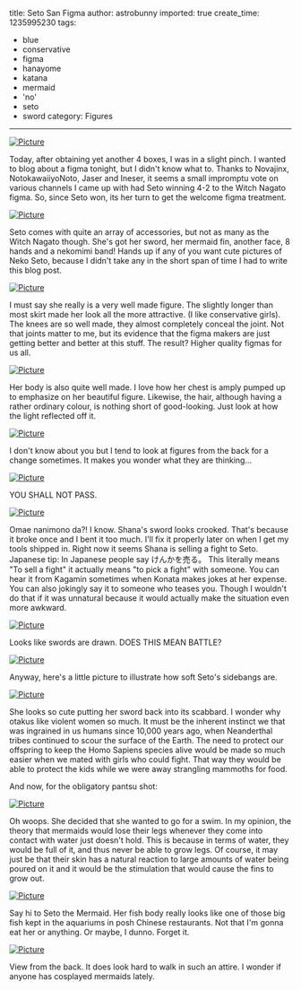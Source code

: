 title: Seto San Figma
author: astrobunny
imported: true
create_time: 1235995230
tags:
- blue
- conservative
- figma
- hanayome
- katana
- mermaid
- 'no'
- seto
- sword
category: Figures
---
 [![](wp-uploads/2009/03/wpid-100-4300-500x375.jpg "Picture")](/images/wp-uploads/2009/03/wpid-100-4300.jpg)  
  
Today, after obtaining yet another 4 boxes, I was in a slight pinch. I wanted to blog about a figma tonight, but I didn't know what to. Thanks to Novajinx, NotokawaiiyoNoto, Jaser and Ineser, it seems a small impromptu vote on various channels I came up with had Seto winning 4-2 to the Witch Nagato figma. So, since Seto won, its her turn to get the welcome figma treatment.  
<!--more-->  
 [![](wp-uploads/2009/03/wpid-100-4309-500x375.jpg "Picture")](/images/wp-uploads/2009/03/wpid-100-4309.jpg)  
  
Seto comes with quite an array of accessories, but not as many as the Witch Nagato though. She's got her sword, her mermaid fin, another face, 8 hands and a nekomimi band! Hands up if any of you want cute pictures of Neko Seto, because I didn't take any in the short span of time I had to write this blog post.  
  
 [![](wp-uploads/2009/03/wpid-100-4311-500x375.jpg "Picture")](/images/wp-uploads/2009/03/wpid-100-4311.jpg)  
  
I must say she really is a very well made figure. The slightly longer than most skirt made her look all the more attractive. (I like conservative girls). The knees are so well made, they almost completely conceal the joint. Not that joints matter to me, but its evidence that the figma makers are just getting better and better at this stuff. The result? Higher quality figmas for us all.  
  
 [![](wp-uploads/2009/03/wpid-100-4314-500x375.jpg "Picture")](/images/wp-uploads/2009/03/wpid-100-4314.jpg)  
  
Her body is also quite well made. I love how her chest is amply pumped up to emphasize on her beautiful figure. Likewise, the hair, although having a rather ordinary colour, is nothing short of good-looking. Just look at how the light reflected off it.  
  
 [![](wp-uploads/2009/03/wpid-100-4315-500x375.jpg "Picture")](/images/wp-uploads/2009/03/wpid-100-4315.jpg)  
  
I don't know about you but I tend to look at figures from the back for a change sometimes. It makes you wonder what they are thinking...  
  
 [![](wp-uploads/2009/03/wpid-100-4318-500x375.jpg "Picture")](/images/wp-uploads/2009/03/wpid-100-4318.jpg)  
  
YOU SHALL NOT PASS.  
  
 [![](wp-uploads/2009/03/wpid-100-4320-500x375.jpg "Picture")](/images/wp-uploads/2009/03/wpid-100-4320.jpg)  
  
Omae nanimono da?! I know. Shana's sword looks crooked. That's because it broke once and I bent it too much. I'll fix it properly later on when I get my tools shipped in. Right now it seems Shana is selling a fight to Seto. Japanese tip: In Japanese people say けんかを売る。 This literally means "To sell a fight" it actually means "to pick a fight" with someone. You can hear it from Kagamin sometimes when Konata makes jokes at her expense. You can also jokingly say it to someone who teases you. Though I wouldn't do that if it was unnatural because it would actually make the situation even more awkward.  
  
 [![](wp-uploads/2009/03/wpid-100-4323-500x375.jpg "Picture")](/images/wp-uploads/2009/03/wpid-100-4323.jpg)  
  
Looks like swords are drawn. DOES THIS MEAN BATTLE?  
  
 [![](wp-uploads/2009/03/wpid-100-4325-500x375.jpg "Picture")](/images/wp-uploads/2009/03/wpid-100-4325.jpg)  
  
Anyway, here's a little picture to illustrate how soft Seto's sidebangs are.  
  
 [![](wp-uploads/2009/03/wpid-100-4327-500x375.jpg "Picture")](/images/wp-uploads/2009/03/wpid-100-4327.jpg)  
  
She looks so cute putting her sword back into its scabbard. I wonder why otakus like violent women so much. It must be the inherent instinct we that was ingrained in us humans since 10,000 years ago, when Neanderthal tribes continued to scour the surface of the Earth. The need to protect our offspring to keep the Homo Sapiens species alive would be made so much easier when we mated with girls who could fight. That way they would be able to protect the kids while we were away strangling mammoths for food.  
  
And now, for the obligatory pantsu shot:  
  
  
  
  
  
  
  
  
  
  
  
  
  
  
  
  
  
  
  
  
  
  
  
  
  
  
 [![](wp-uploads/2009/03/wpid-100-4328-500x375.jpg "Picture")](/images/wp-uploads/2009/03/wpid-100-4328.jpg)  
  
Oh woops. She decided that she wanted to go for a swim. In my opinion, the theory that mermaids would lose their legs whenever they come into contact with water just doesn't hold. This is because in terms of water, they would be full of it, and thus never be able to grow legs. Of course, it may just be that their skin has a natural reaction to large amounts of water being poured on it and it would be the stimulation that would cause the fins to grow out.  
  
 [![](wp-uploads/2009/03/wpid-100-4330-500x375.jpg "Picture")](/images/wp-uploads/2009/03/wpid-100-4330.jpg)  
  
Say hi to Seto the Mermaid. Her fish body really looks like one of those big fish kept in the aquariums in posh Chinese restaurants. Not that I'm gonna eat her or anything. Or maybe, I dunno. Forget it.  
  
 [![](wp-uploads/2009/03/wpid-100-4332-500x375.jpg "Picture")](/images/wp-uploads/2009/03/wpid-100-4332.jpg)  
  
View from the back. It does look hard to walk in such an attire. I wonder if anyone has cosplayed mermaids lately.